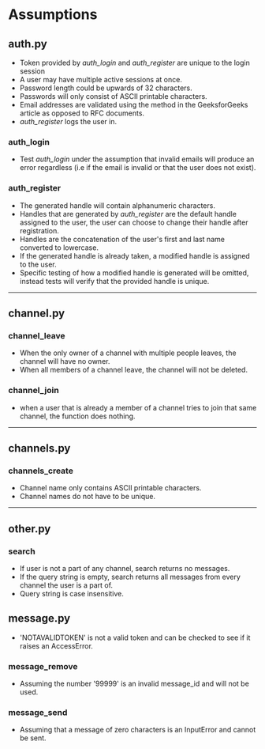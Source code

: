 # Assumptions

## auth.py
* Token provided by *auth_login* and *auth_register* are unique to the login session
* A user may have multiple active sessions at once.
* Password length could be upwards of 32 characters.
* Passwords will only consist of ASCII printable characters.
* Email addresses are validated using the method in the GeeksforGeeks article as opposed to RFC documents.
* *auth_register* logs the user in.

###  auth_login

* Test *auth_login* under the assumption that invalid emails will produce an error regardless (i.e if the email is invalid or that the user does not exist).

### auth_register
* The generated handle will contain alphanumeric characters.
* Handles that are generated by *auth_register* are the default handle assigned to the user, the user can choose to change their handle after registration.
* Handles are the concatenation of the user's first and last name converted to lowercase.
* If the generated handle is already taken, a modified handle is assigned to the user.
* Specific testing of how a modified handle is generated will be omitted, instead tests will verify that the provided handle is unique.

___



## channel.py

### channel_leave

* When the only owner of a channel with multiple people leaves, the channel will have no owner.
* When all members of a channel leave, the channel will not be deleted.

### channel_join

* when a user that is already a member of a channel tries to join that same channel, the function does nothing.

___



## channels.py

### channels_create
* Channel name only contains ASCII printable characters.
* Channel names do not have to be unique.

___



## other.py

### search
* If user is not a part of any channel, search returns no messages.
* If the query string is empty, search returns all messages from every channel the user is a part of.
* Query string is case insensitive.

## message.py
* 'NOTAVALIDTOKEN' is not a valid token and can be checked to see if it raises an AccessError.
### message_remove
* Assuming the number '99999' is an invalid message_id and will not be used.
### message_send
* Assuming that a message of zero characters is an InputError and cannot be sent.
